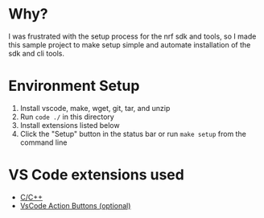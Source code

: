 # Why?
I was frustrated with the setup process for the nrf sdk and tools, so I made this sample project to make setup simple and automate installation of the sdk and cli tools.

# Environment Setup
1. Install vscode, make, wget, git, tar, and unzip
2. Run `code ./` in this directory
3. Install extensions listed below
4. Click the "Setup" button in the status bar or run `make setup` from the command line


# VS Code extensions used
* [C/C++](https://marketplace.visualstudio.com/items?itemName=ms-vscode.cpptools)
* [VsCode Action Buttons (optional)](https://marketplace.visualstudio.com/items?itemName=seunlanlege.action-buttons)